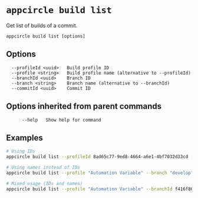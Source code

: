 # `appcircle build list`

Get list of builds of a commit.

```plaintext
appcircle build list [options]
```

## Options

```plaintext
  --profileId <uuid>   Build profile ID
  --profile <string>   Build profile name (alternative to --profileId)
  --branchId <uuid>    Branch ID
  --branch <string>    Branch name (alternative to --branchId)
  --commitId <uuid>    Commit ID
```
## Options inherited from parent commands

```plaintext
      --help   Show help for command
```

## Examples

```bash
# Using IDs
appcircle build list --profileId 8ad65c77-9ed8-4664-a6e1-4bf7032d33cd --branchId f416f868-5d1a-4464-8ff7-70ddb789aeba --commitId b96329d3-fd56-4030-8073-c13c61d288c4

# Using names instead of IDs
appcircle build list --profile "Automation Variable" --branch "develop" --commitId b96329d3-fd56-4030-8073-c13c61d288c4

# Mixed usage (IDs and names)
appcircle build list --profile "Automation Variable" --branchId f416f868-5d1a-4464-8ff7-70ddb789aeba --commitId b96329d3-fd56-4030-8073-c13c61d288c4
```
